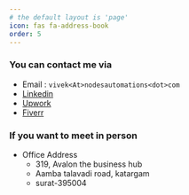 ```yaml
---
# the default layout is 'page'
icon: fas fa-address-book
order: 5
---
```


### You can contact me via 
- Email : `vivek<At>nodesautomations<dot>com`
- [Linkedin](https://www.linkedin.com/in/vivekpatel-nodesautomations)
- [Upwork](https://www.upwork.com/freelancers/~01f66199f6f1c07836)
- [Fiverr](https://www.fiverr.com/vivek_nodes)

### If you want to meet in person
- Office Address
  - 319, Avalon the business hub
  - Aamba talavadi road, katargam
  - surat-395004
